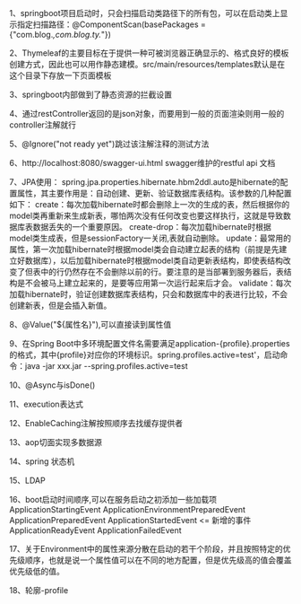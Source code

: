 1、springboot项目启动时，只会扫描启动类路径下的所有包，可以在启动类上显示指定扫描路径：@ComponentScan(basePackages = {"com.blog.*,com.blog.ty.*"})

2、Thymeleaf的主要目标在于提供一种可被浏览器正确显示的、格式良好的模板创建方式，因此也可以用作静态建模。src/main/resources/templates默认是在这个目录下存放一下页面模板

3、springboot内部做到了静态资源的拦截设置

4、通过restController返回的是json对象，而要用到一般的页面渲染则用一般的controller注解就行

5、@Ignore("not ready yet")跳过该注解注释的测试方法

6、http://localhost:8080/swagger-ui.html swagger维护的restful api 文档

7、JPA使用：
spring.jpa.properties.hibernate.hbm2ddl.auto是hibernate的配置属性，其主要作用是：自动创建、更新、验证数据库表结构。该参数的几种配置如下：
create：每次加载hibernate时都会删除上一次的生成的表，然后根据你的model类再重新来生成新表，哪怕两次没有任何改变也要这样执行，这就是导致数据库表数据丢失的一个重要原因。
create-drop：每次加载hibernate时根据model类生成表，但是sessionFactory一关闭,表就自动删除。
update：最常用的属性，第一次加载hibernate时根据model类会自动建立起表的结构（前提是先建立好数据库），以后加载hibernate时根据model类自动更新表结构，即使表结构改变了但表中的行仍然存在不会删除以前的行。要注意的是当部署到服务器后，表结构是不会被马上建立起来的，是要等应用第一次运行起来后才会。
validate：每次加载hibernate时，验证创建数据库表结构，只会和数据库中的表进行比较，不会创建新表，但是会插入新值。

8、@Value("${属性名}"),可以直接读到属性值

9、在Spring Boot中多环境配置文件名需要满足application-{profile}.properties的格式，其中{profile}对应你的环境标识。spring.profiles.active=test'，启动命令：java -jar xxx.jar --spring.profiles.active=test

10、@Async与isDone()

11、execution表达式

12、EnableCaching注解按照顺序去找缓存提供者

13、aop切面实现多数据源

14、spring 状态机

15、LDAP

16、boot启动时间顺序,可以在服务启动之初添加一些加载项
    ApplicationStartingEvent
    ApplicationEnvironmentPreparedEvent
    ApplicationPreparedEvent
    ApplicationStartedEvent <= 新增的事件
    ApplicationReadyEvent
    ApplicationFailedEvent
    
17、关于Environment中的属性来源分散在启动的若干个阶段，并且按照特定的优先级顺序，也就是说一个属性值可以在不同的地方配置，但是优先级高的值会覆盖优先级低的值。

18、轮廓-profile

